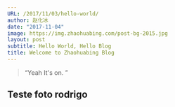 ```yaml
---
URL: /2017/11/03/hello-world/
author: 赵化冰
date: "2017-11-04"
image: https://img.zhaohuabing.com/post-bg-2015.jpg
layout: post
subtitle: Hello World, Hello Blog
title: Welcome to Zhaohuabing Blog
---
```


> “Yeah It's on. ”


## Teste foto rodrigo
